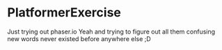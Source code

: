 PlatformerExercise
==================

Just trying out phaser.io
Yeah and trying to figure out all them confusing new words never existed before anywhere else ;D

